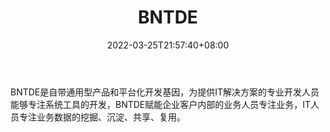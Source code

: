 ﻿---
weight: 
title: "BNTDE"
description: "BNTDE是自带通用型产品和平台化开发基因，为提供IT解决方案的专业开发人员能够专注系统工具的开发，BNTDE赋能企业客户内部的业务人员专注业务，IT人员专注业务数据的挖掘、沉淀、..."
date: 2022-03-25T21:57:40+08:00
lastmod: 2022-03-25T16:45:40+08:00
draft: false
authors: ["Metabd"]
featuredImage: "bntde.webp"
link: ""
tags: ["数字代币","BNTDE"]
categories: ["navigation"]
navigation: ["数字代币"]
lightgallery: true
toc: true
pinned: false
recommend: false
recommend1: false
---
BNTDE是自带通用型产品和平台化开发基因，为提供IT解决方案的专业开发人员能够专注系统工具的开发，BNTDE赋能企业客户内部的业务人员专注业务，IT人员专注业务数据的挖掘、沉淀、共享、复用。
